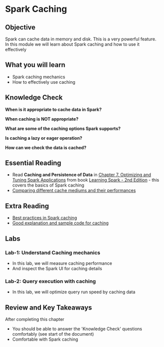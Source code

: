 <link rel='stylesheet' href='assets/css/main.css'/>

# Spark Caching

## Objective

Spark can cache data in memory and disk.  This is a very powerful feature.  In this module we will learn about Spark caching and how to use it effectively

## What you will learn

- Spark caching mechanics
- How to effectively use caching

## Knowledge Check

**When is it appropriate to cache data in Spark?**

**When caching is NOT appropriate?**

**What are some of the caching options Spark supports?**

**Is caching a lazy or eager operation?**

**How can we check the data is cached?**

## Essential Reading

* Read **Caching and Persistence of Data** in [Chapter 7. Optimizing and Tuning Spark Applications](https://learning.oreilly.com/library/view/learning-spark-2nd/9781492050032/ch07.html) from book [Learning Spark - 2nd Edition](https://learning.oreilly.com/library/view/learning-spark-2nd/9781492050032/) - this covers the basics of Spark caching
* [Comparing different cache mediums and their performances](https://towardsdatascience.com/apache-spark-caching-603154173c48)

## Extra Reading

* [Best practices in Spark caching](https://towardsdatascience.com/best-practices-for-caching-in-spark-sql-b22fb0f02d34)
* [Good explanation and sample code for caching](https://sparkbyexamples.com/spark/spark-difference-between-cache-and-persist/)

## Labs

### Lab-1: Understand Caching mechanics

- In this lab, we will measure caching performance
- And inspect the Spark UI for caching details

### Lab-2: Query execution with caching

- In this lab, we will optimize query run speed by caching data

## Review and Key Takeaways

After completing this chapter

* You should be able to answer the 'Knowledge Check' questions comfortably (see start of the document)
* Comfortable with Spark caching
